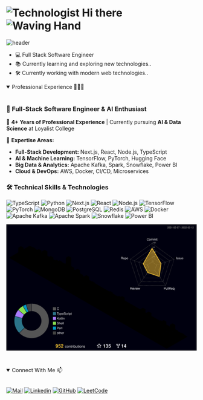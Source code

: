 # <img src="https://raw.githubusercontent.com/Tarikul-Islam-Anik/Animated-Fluent-Emojis/master/Emojis/People/Technologist.png" alt="Technologist" width="55" height="55" />  Hi there <img src="https://raw.githubusercontent.com/Tarikul-Islam-Anik/Animated-Fluent-Emojis/master/Emojis/Hand%20gestures/Waving%20Hand.png" alt="Waving Hand" width="45" height="45" />

![header](https://capsule-render.vercel.app/api?type=venom&height=300&color=gradient&text=I%20am%20Chalithya%20Sangeeth)

- 💻 Full Stack Software Engineer
- 📚 Currently learning and exploring new technologies..
- 🛠️ Currently working with modern web technologies..

<details open>
<summary> 
Professional Experience 🧑🏻‍💻
</summary>
<br>

### 🚀 Full-Stack Software Engineer & AI Enthusiast
💼 **4+ Years of Professional Experience** | Currently pursuing **AI & Data Science** at Loyalist College

🎯 **Expertise Areas:**
- **Full-Stack Development:** Next.js, React, Node.js, TypeScript
- **AI & Machine Learning:** TensorFlow, PyTorch, Hugging Face
- **Big Data & Analytics:** Apache Kafka, Spark, Snowflake, Power BI
- **Cloud & DevOps:** AWS, Docker, CI/CD, Microservices

### 🛠️ Technical Skills & Technologies

![TypeScript](https://img.shields.io/badge/TypeScript-3178C6?style=for-the-badge&logo=typescript&logoColor=white)
![Python](https://img.shields.io/badge/Python-3776AB?style=for-the-badge&logo=python&logoColor=white)
![Next.js](https://img.shields.io/badge/Next.js-000000?style=for-the-badge&logo=nextdotjs&logoColor=white)
![React](https://img.shields.io/badge/React-61DAFB?style=for-the-badge&logo=react&logoColor=black)
![Node.js](https://img.shields.io/badge/Node.js-339933?style=for-the-badge&logo=nodedotjs&logoColor=white)
![TensorFlow](https://img.shields.io/badge/TensorFlow-FF6F00?style=for-the-badge&logo=tensorflow&logoColor=white)
![PyTorch](https://img.shields.io/badge/PyTorch-EE4C2C?style=for-the-badge&logo=pytorch&logoColor=white)
![MongoDB](https://img.shields.io/badge/MongoDB-47A248?style=for-the-badge&logo=mongodb&logoColor=white)
![PostgreSQL](https://img.shields.io/badge/PostgreSQL-316192?style=for-the-badge&logo=postgresql&logoColor=white)
![Redis](https://img.shields.io/badge/Redis-DC382D?style=for-the-badge&logo=redis&logoColor=white)
![AWS](https://img.shields.io/badge/Amazon_AWS-232F3E?style=for-the-badge&logo=amazon-aws&logoColor=white)
![Docker](https://img.shields.io/badge/Docker-2496ED?style=for-the-badge&logo=docker&logoColor=white)
![Apache Kafka](https://img.shields.io/badge/Apache_Kafka-231F20?style=for-the-badge&logo=apache-kafka&logoColor=white)
![Apache Spark](https://img.shields.io/badge/Apache_Spark-E25A1C?style=for-the-badge&logo=apache-spark&logoColor=white)
![Snowflake](https://img.shields.io/badge/Snowflake-29B5E8?style=for-the-badge&logo=snowflake&logoColor=white)
![Power BI](https://img.shields.io/badge/Power_BI-F2C811?style=for-the-badge&logo=power-bi&logoColor=black)

</details>

![](./profile-3d-contrib/profile-night-rainbow.svg)

<!--
| ![Top Langs](https://github-readme-stats.vercel.app/api/top-langs/?username=Chalithya&layout=pie&langs_count=10&hide=html,ShaderLab,HLSL,CSS,Jupyter%20Notebook,SCSS) | <p align="left">&nbsp;<img align="center" src="https://github-readme-stats.vercel.app/api?username=Chalithya&show_icons=true&theme=tokyonight&hide_border=true&locale=en" alt="Chalithya" /></p> |
| ------------- | ------------- |
-->
#

<details open>
<summary> 
Connect With Me 📫 
</summary>
<br>

[![Mail](https://img.shields.io/badge/-Mail-D14836?style=for-the-badge&logo=Gmail&logoColor=white)](mailto:chalithyaofficial@gmail.com)
[![Linkedin](https://img.shields.io/badge/-LinkedIn-blue?style=for-the-badge&logo=Linkedin&logoColor=white)](https://www.linkedin.com/in/chalithya-sangeeth/)
[![GitHub](https://img.shields.io/badge/-GitHub-181717?style=for-the-badge&logo=github&logoColor=white)](https://github.com/Chalithya)
[![LeetCode](https://img.shields.io/badge/-LeetCode-FFA116?style=for-the-badge&logo=LeetCode&logoColor=black)](https://www.leetcode.com/chalithya)

</details>


